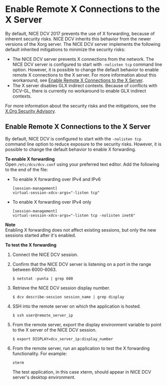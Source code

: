 # Enable Remote X Connections to the X Server<a name="setup-xforwarding"></a>

By default, NICE DCV 2017 prevents the use of X forwarding, because of inherent security risks\. NICE DCV inherits this behavior from the newer versions of the Xorg server\. The NICE DCV server implements the following default inherited mitigations to minimize the security risks:
+ The NICE DCV server prevents X connections from the network\. The NICE DCV server is configured to start with `-nolisten tcp` command line option\. However, it is possible to change the default behavior to enable remote X connections to the X server\. For more information about this workaround, see [Enable Remote X Connections to the X Server](#enable-remotex)\.
+ The X server disables GLX indirect contexts\. Because of conflicts with DCV\-GL, there is currently no workaround to enable GLX indirect contexts\.

For more information about the security risks and the mitigations, see the [ X\.Org Security Advisory](https://www.x.org/wiki/Development/Security/Advisory-2014-12-09/)\.

## Enable Remote X Connections to the X Server<a name="enable-remotex"></a>

By default, NICE DCV is configured to start with the `-nolisten tcp` command line option to reduce exposure to the security risks\. However, it is possible to change the default behavior to enable X forwarding\.

**To enable X forwarding**  
Open `/etc/dcv/dcv.conf` using your preferred text editor\. Add the following to the end of the file:
+ To enable X forwarding over IPv4 and IPv6

  ```
  [session-management]
  virtual-session-xdcv-args="-listen tcp"
  ```
+ To enable X forwarding over IPv4 only

  ```
  [session-management]
  virtual-session-xdcv-args="-listen tcp -nolisten inet6"
  ```

**Note**  
Enabling X forwarding does not affect existing sessions, but only the new sessions started after it's enabled\. 

**To test the X forwarding**

1. Connect the NICE DCV session\.

1. Confirm that the NICE DCV server is listening on a port in the range between 6000\-6063\.

   ```
   $ netstat -punta | grep 600
   ```

1. Retrieve the NICE DCV session display number\.

   ```
   $ dcv describe-session session_name | grep display
   ```

1. SSH into the remote server on which the application is hosted\.

   ```
   $ ssh user@remote_server_ip
   ```

1. From the remote server, export the display environment variable to point to the X server of the NICE DCV session\.

   ```
   $ export DISPLAY=dcv_server_ip:display_number
   ```

1. From the remote server, run an application to test the X forwarding functionality\. For example:

   ```
   xterm
   ```

   The test application, in this case xterm, should appear in NICE DCV server's desktop environment\.